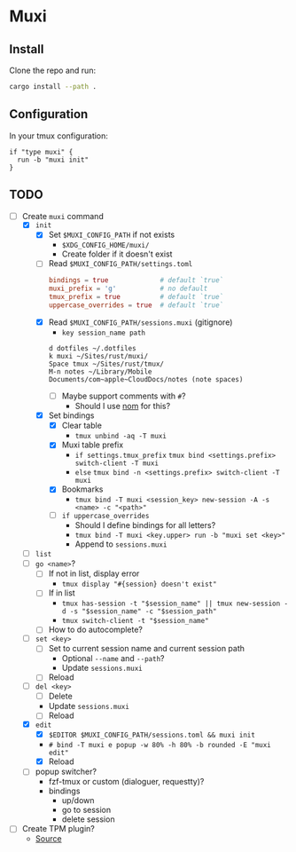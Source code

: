 # Muxi

## Install
Clone the repo and run:
```sh
cargo install --path .
```

## Configuration

In your tmux configuration:
```tmux
if "type muxi" {
  run -b "muxi init"
}
```

## TODO

- [ ] Create `muxi` command
    - [x] `init`
        - [x] Set `$MUXI_CONFIG_PATH` if not exists
            - `$XDG_CONFIG_HOME/muxi/`
            - Create folder if it doesn't exist
        - [ ] Read `$MUXI_CONFIG_PATH/settings.toml`
            ```toml
            bindings = true             # default `true`
            muxi_prefix = 'g'           # no default
            tmux_prefix = true          # default `true`
            uppercase_overrides = true  # default `true`
            ```
        - [x] Read `$MUXI_CONFIG_PATH/sessions.muxi` (gitignore)
            - `key session_name path`
            ```
            d dotfiles ~/.dotfiles
            k muxi ~/Sites/rust/muxi/
            Space tmux ~/Sites/rust/tmux/
            M-n notes ~/Library/Mobile Documents/com~apple~CloudDocs/notes (note spaces)
            ```
            - [ ] Maybe support comments with `#`?
                - Should I use [nom](https://docs.rs/nom/latest/nom/) for this?
        - [x] Set bindings
            - [x] Clear table
                - `tmux unbind -aq -T muxi`
            - [x] Muxi table prefix
                - `if settings.tmux_prefix` `tmux bind <settings.prefix> switch-client -T muxi`
                - `else` `tmux bind -n <settings.prefix> switch-client -T muxi`
            - [x] Bookmarks
                - `tmux bind -T muxi <session_key> new-session -A -s <name> -c "<path>"`
            - [ ] `if uppercase_overrides`
                - Should I define bindings for all letters?
                - `tmux bind -T muxi <key.upper> run -b "muxi set <key>"`
                - Append to `sessions.muxi`
    - [ ] `list`
    - [ ] `go <name>`?
        - [ ] If not in list, display error
            - `tmux display "#{session} doesn't exist"`
        - [ ] If in list
            - `tmux has-session -t "$session_name" || tmux new-session -d -s "$session_name" -c "$session_path"`
            - `tmux switch-client -t "$session_name"`
        - [ ] How to do autocomplete?
    - [ ] `set <key>`
        - [ ] Set <key> to current session name and current session path
            - Optional `--name` and `--path`?
            - Update `sessions.muxi`
        - [ ] Reload
    - [ ] `del <key>`
        - [ ] Delete <key>
        - Update `sessions.muxi`
        - [ ] Reload
    - [x] `edit`
        - [x] `$EDITOR $MUXI_CONFIG_PATH/sessions.toml && muxi init`
        - `# bind -T muxi e popup -w 80% -h 80% -b rounded -E "muxi edit"`
        - [x] Reload
    - [ ] popup switcher?
        - fzf-tmux or custom (dialoguer, requestty)?
        - bindings
            - up/down
            - go to session
            - delete session
- [ ] Create TPM plugin?
    - [Source](https://github.com/tmux-plugins/tpm/blob/master/docs/how_to_create_plugin.md)
